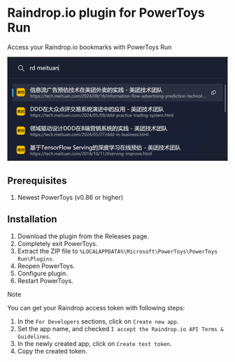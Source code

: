 # Raindrop.io plugin for PowerToys Run

Access your Raindrop.io bookmarks with PowerToys Run

![Screenshot](./Docs/snapshot.png)

## Prerequisites

1. Newest PowerToys (v0.86 or higher)

## Installation

1. Download the plugin from the Releases page.
2. Completely exit PowerToys.
3. Extract the ZIP file to `%LOCALAPPDATA%\Microsoft\PowerToys\PowerToys Run\Plugins`.
4. Reopen PowerToys.
5. Configure plugin.
6. Restart PowerToys.

> [!NOTE]
> You can get your Raindrop access token with following steps:
> 1. In the `For Developers` sections, click on `Create new app`.
> 2. Set the app name, and checked `I accept the Raindrop.io API Terms & Guidelines`.
> 3. In the newly created app, click on `Create test token`.
> 4. Copy the created token.
